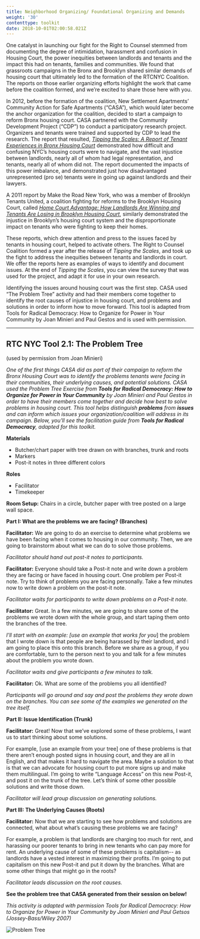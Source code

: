 ```yaml
---
title: Neighborhood Organizing/ Foundational Organizing and Demands
weight: '30'
contenttype: toolkit
date: 2018-10-01T02:00:58.021Z
---
```

One catalyst in launching our fight for the Right to Counsel stemmed from documenting the degree of intimidation, harassment and confusion in Housing Court, the power inequities between landlords and tenants and the impact this had on tenants, families and communities. We found that grassroots campaigns in the Bronx and Brooklyn shared similar demands of housing court that ultimately led to the formation of the RTCNYC Coalition. The reports on those earlier organizing efforts highlight the work that came before the coalition formed, and we’re excited to share those here with you.  

In 2012, before the formation of the coalition, New Settlement Apartments’ Community Action for Safe Apartments (“CASA”), which would later become the anchor organization for the coalition, decided to start a campaign to reform Bronx housing court. CASA partnered with the Community Development Project (“CDP”) to conduct a participatory research project. Organizers and tenants were trained and supported by CDP to lead the research. The report that resulted, [_Tipping the Scales: A Report of Tenant Experiences in Bronx Housing Court_](https://cdp.urbanjustice.org/sites/default/files/CDP.WEB.doc_Report_CASA-TippingScales-full_201303.pdf) demonstrated how difficult and confusing NYC’s housing courts were to navigate, and the vast injustice between landlords, nearly all of whom had legal representation, and tenants, nearly all of whom did not. The report documented the impacts of this power imbalance, and demonstrated just how disadvantaged unrepresented (pro se) tenants were in going up against landlords and their lawyers.

A 2011 report by Make the Road New York, who was a member of Brooklyn Tenants United, a coalition fighting for reforms to the Brooklyn Housing Court, called [_Home Court Advantage: How Landlords Are Winning and Tenants Are Losing in Brooklyn Housing Court_](https://maketheroadny.org/pix_reports/Home_Court_Advantage_12.13.11.pdf), similarly demonstrated the injustice in Brooklyn’s housing court system and the disproportionate impact on tenants who were fighting to keep their homes.

These reports, which drew attention and press to the issues faced by tenants in housing court, helped to activate others. The Right to Counsel Coalition formed a year after the release of _Tipping the Scales_, and took up the fight to address the inequities between tenants and landlords in court. We offer the reports here as examples of ways to identify and document issues. At the end of _Tipping the Scales_, you can view the survey that was used for the project, and adapt it for use in your own research.

Identifying the issues around housing court was the first step. CASA used “The Problem Tree” activity and had their members come together to identify the root causes of injustice in housing court, and problems and solutions in order to inform how to move forward. This tool is adapted from Tools for Radical Democracy: How to Organize for Power in Your Community by Joan Minieri and Paul Gestos and is used with permission.

<hr />

## RTC NYC Tool 2.1: The Problem Tree

(used by permission from Joan Minieri) 

_One of the first things CASA did as part of their campaign to reform the Bronx Housing Court was to identify the problems tenants were facing in their communities, their underlying causes, and potential solutions. CASA used the Problem Tree Exercise from **Tools for Radical Democracy: How to Organize for Power in Your Community** by Joan Minieri and Paul Gestos in order to have their members come together and decide how best to solve problems in housing court. This tool helps distinguish **problems** from **issues** and can inform which issues your organization/coalition will address in its campaign. Below, you’ll see the facilitation guide from **Tools for Radical Democracy**, adapted for this toolkit._

**Materials** 

* Butcher/chart paper with tree drawn on with branches, trunk and roots
* Markers 
* Post-it notes in three different colors

**Roles** 

* Facilitator 
* Timekeeper 

**Room Setup:** Chairs in a circle, butcher paper with tree posted on a large wall space.

**Part I: What are the problems we are facing? (Branches)**

**Facilitator:** We are going to do an exercise to determine what problems we have been facing when it comes to housing in our community. Then, we are going to brainstorm about what we can do to solve those problems. 

_Facilitator should hand out post-it notes to participants._ 

**Facilitator:** Everyone should take a Post-it note and write down a problem they are facing or have faced in housing court. One problem per Post-it note. Try to think of problems you are facing personally. Take a few minutes now to write down a problem on the post-it note. 

_Facilitator waits for participants to write down problems on a Post-it note._ 

**Facilitator:** Great. In a few minutes, we are going to share some of the problems we wrote down with the whole group, and start taping them onto the branches of the tree. 

_I’ll start with an example: [use an example that works for you_] the problem that I wrote down is that people are being harassed by their landlord, and I am going to place this onto this branch. Before we share as a group, if you are comfortable, turn to the person next to you and talk for a few minutes about the problem you wrote down. 

_Facilitator waits and give participants a few minutes to talk._ 

**Facilitator:** Ok. What are some of the problems you all identified? 

_Participants will go around and say and post the problems they wrote down on the branches. You can see some of the examples we generated on the tree itself._ 

**Part II: Issue Identification (Trunk)**

**Facilitator:** Great! Now that we’ve explored some of these problems, I want us to start thinking about some solutions. 

For example, \[use an example from your tree] one of these problems is that there aren’t enough posted signs in housing court, and they are all in English, and that makes it hard to navigate the area. Maybe a solution to that is that we can advocate for housing court to put more signs up and make them multilingual. I’m going to write “Language Access” on this new Post-it, and post it on the trunk of the tree. Let’s think of some other possible solutions and write those down. 

_Facilitator will lead group discussion on generating solutions._ 

**Part III: The Underlying Causes (Roots)**

**Facilitator:** Now that we are starting to see how problems and solutions are connected, what about what’s causing these problems we are facing? 

For example, a problem is that landlords are charging too much for rent, and harassing our poorer tenants to bring in new tenants who can pay more for rent. An underlying cause of some of these problems is capitalism-- as landlords have a vested interest in maximizing their profits. I’m going to put capitalism on this new Post-it and put it down by the branches. What are some other things that might go in the roots? 

_Facilitator leads discussion on the root causes._ 

**See the problem tree that CASA  generated from their session on below!**

_This activity is adapted with permission Tools for Radical Democracy: How to Organize for Power in Your Community by Joan Minieri and Paul Getsos (Jossey-Bass/Wiley 2007)_

![Problem Tree](/images/uploads/problem-tree.jpg)
